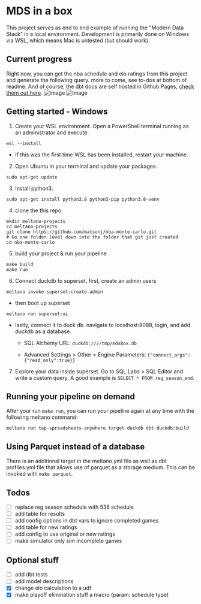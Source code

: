 # MDS in a box
This project serves as end to end example of running the "Modern Data Stack" in a local environment. Development is primarily done on Windows via WSL, which means Mac is untested (but should work).

## Current progress
Right now, you can get the nba schedule and elo ratings from this project and generate the following query. more to come, see to-dos at bottom of readme. And of course, the dbt docs are self hosted in Github Pages, [check them out here](https://matsonj.github.io/nba-monte-carlo/).
![image](https://user-images.githubusercontent.com/16811433/195012880-adf8da03-ab16-4c16-8080-95514fb41c21.png)
![image](https://user-images.githubusercontent.com/16811433/195012951-dde884a0-88f5-48d5-8203-b6f06ba7dbd4.png)

## Getting started - Windows
1. Create your WSL environment. Open a PowerShell terminal running as an administrator and execute:
```
wsl --install
```
* If this was the first time WSL has been installed, restart your machine.

2. Open Ubuntu in your terminal and update your packages. 
```
sudo apt-get update
```
3. Install python3.
```
sudo apt-get install python3.8 python3-pip python3.8-venv
```
4. clone the this repo.
```
mkdir meltano-projects
cd meltano-projects
git clone https://github.com/matsonj/nba-monte-carlo.git
# Go one folder level down into the folder that git just created
cd nba-monte-carlo
```
5. build your project & run your pipeline
```
make build
make run
```
6. Connect duckdb to superset. first, create an admin users
```
meltano invoke superset:create-admin
```
 - then boot up superset
```
meltano run superset:ui
```
 - lastly, connect it to duck db. navigate to localhost:8088, login, and add duckdb as a database.

   - SQL Alchemy URL: ```duckdb:////tmp/mdsbox.db```

   - Advanced Settings > Other > Engine Parameters: ```{"connect_args":{"read_only":true}}```

7. Explore your data inside superset. Go to SQL Labs > SQL Editor and write a custom query. A good example is ```SELECT * FROM reg_season_end```.

## Running your pipeline on demand
After your run ```make run```, you can run your pipeline again at any time with the following meltano command:
```
meltano run tap-spreadsheets-anywhere target-duckdb dbt-duckdb:build
```

## Using Parquet instead of a database
There is an additional target in the meltano.yml file as well as dbt profiles.yml file that allows use of parquet as a storage medium. This can be invoked with ```make parquet```. 

## Todos
- [ ] replace reg season schedule with 538 schedule
- [ ] add table for results
- [ ] add config options in dbt vars to ignore completed games
- [ ] add table for new ratings
- [ ] add config to use original or new ratings
- [ ] make simulator only sim incomplete games

## Optional stuff
- [ ] add dbt tests
- [ ] add model descriptions
- [x] change elo calculation to a udf
- [x] make playoff elimination stuff a macro (param: schedule type)

